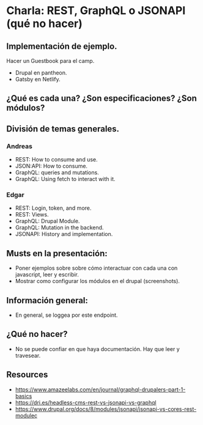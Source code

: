 # Charla: REST, GraphQL o JSONAPI (qué no hacer)

## Implementación de ejemplo.

Hacer un Guestbook para el camp.

- Drupal en pantheon.
- Gatsby en Netlify.

## ¿Qué es cada una? ¿Son especificaciones? ¿Son módulos?

## División de temas generales.

### Andreas

- REST: How to consume and use.
- JSON:API: How to consume.
- GraphQL: queries and mutations.
- GraphQL: Using fetch to interact with it.

### Edgar

- REST: Login, token, and more.
- REST: Views.
- GraphQL: Drupal Module.
- GraphQL: Mutation in the backend.
- JSONAPI: History and implementation.

## Musts en la presentación:

- Poner ejemplos sobre sobre cómo interactuar con cada una con javascript, leer y escribir.
- Mostrar como configurar los módulos en el drupal (screenshots).

## Información general:

- En general, se loggea por este endpoint.

## ¿Qué no hacer?

- No se puede confiar en que haya documentación. Hay que leer y travesear.

## Resources

- https://www.amazeelabs.com/en/journal/graphql-drupalers-part-1-basics
- https://dri.es/headless-cms-rest-vs-jsonapi-vs-graphql
- https://www.drupal.org/docs/8/modules/jsonapi/jsonapi-vs-cores-rest-moduleç
